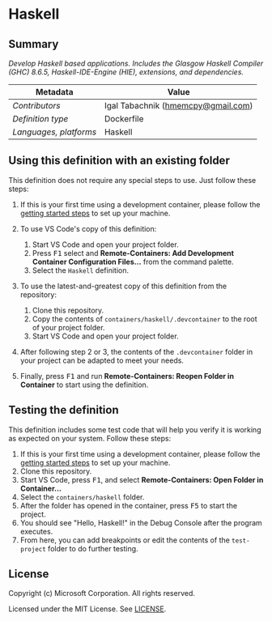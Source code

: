 # Haskell

## Summary

*Develop Haskell based applications. Includes the Glasgow Haskell Compiler (GHC) 8.6.5, Haskell-IDE-Engine (HIE), extensions, and dependencies.*

| Metadata | Value |  
|----------|-------|
| *Contributors* | Igal Tabachnik (hmemcpy@gmail.com) |
| *Definition type* | Dockerfile |
| *Languages, platforms* | Haskell |

## Using this definition with an existing folder

This definition does not require any special steps to use. Just follow these steps:

1. If this is your first time using a development container, please follow the [getting started steps](https://aka.ms/vscode-remote/containers/getting-started) to set up your machine.

2. To use VS Code's copy of this definition:
   1. Start VS Code and open your project folder.
   2. Press <kbd>F1</kbd> select and **Remote-Containers: Add Development Container Configuration Files...** from the command palette.
   3. Select the `Haskell` definition.

3. To use the latest-and-greatest copy of this definition from the repository:
   1. Clone this repository.
   2. Copy the contents of `containers/haskell/.devcontainer` to the root of your project folder.
   3. Start VS Code and open your project folder.

4. After following step 2 or 3, the contents of the `.devcontainer` folder in your project can be adapted to meet your needs.

5. Finally, press <kbd>F1</kbd> and run **Remote-Containers: Reopen Folder in Container** to start using the definition.

## Testing the definition

This definition includes some test code that will help you verify it is working as expected on your system. Follow these steps:

1. If this is your first time using a development container, please follow the [getting started steps](https://aka.ms/vscode-remote/containers/getting-started) to set up your machine.
2. Clone this repository.
3. Start VS Code, press <kbd>F1</kbd>, and select **Remote-Containers: Open Folder in Container...**
4. Select the `containers/haskell` folder.
5. After the folder has opened in the container, press <kbd>F5</kbd> to start the project.
6. You should see "Hello, Haskell!" in the Debug Console after the program executes.
7. From here, you can add breakpoints or edit the contents of the `test-project` folder to do further testing.

## License

Copyright (c) Microsoft Corporation. All rights reserved.

Licensed under the MIT License. See [LICENSE](https://github.com/Microsoft/vscode-dev-containers/blob/master/LICENSE).
